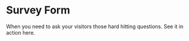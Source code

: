 
# Survey Form

When you need to ask your visitors those hard hitting questions.  See it in action here.


